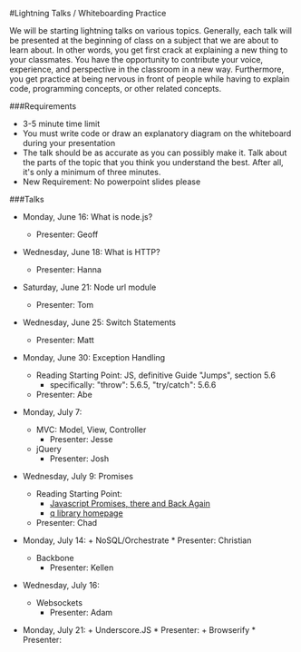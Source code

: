 #Lightning Talks / Whiteboarding Practice 

We will be starting lightning talks on various topics. Generally, each talk will be presented at the beginning of class on a subject that we are about to learn about. In other words, you get first crack at explaining a new thing to your classmates. You have the opportunity to contribute your voice, experience, and perspective in the classroom in a new way. Furthermore, you get practice at being nervous in front of people while having to explain code, programming concepts, or other related concepts.

###Requirements
- 3-5 minute time limit
- You must write code or draw an explanatory diagram on the whiteboard during your presentation
- The talk should be as accurate as you can possibly make it. Talk about the parts of the topic that you think you understand the best. After all, it's only a minimum of three minutes.
- New Requirement: No powerpoint slides please

###Talks

- Monday, June 16:  What is node.js? 
    + Presenter: Geoff
- Wednesday, June 18: What is HTTP?
    + Presenter: Hanna
- Saturday, June 21: Node url module
    + Presenter: Tom

- Wednesday, June 25: Switch Statements
    + Presenter: Matt

- Monday, June 30: Exception Handling
    + Reading Starting Point: JS, definitive Guide "Jumps", section 5.6
        * specifically: "throw": 5.6.5, "try/catch": 5.6.6
    + Presenter: Abe

- Monday, July 7: 
    + MVC: Model, View, Controller
        * Presenter: Jesse
    + jQuery
        * Presenter: Josh
- Wednesday, July 9: Promises
    + Reading Starting Point: 
        - [Javascript Promises, there and Back Again](http://www.html5rocks.com/en/tutorials/es6/promises/)
        - [q library homepage](http://documentup.com/kriskowal/q/)
    + Presenter: Chad

- Monday, July 14: 
  	  + NoSQL/Orchestrate
		* Presenter: Christian
    + Backbone
		* Presenter: Kellen

- Wednesday, July 16:
	+ Websockets
		* Presenter: Adam

- Monday, July 21:
  	  + Underscore.JS
		* Presenter:
	  + Browserify
		* Presenter:
